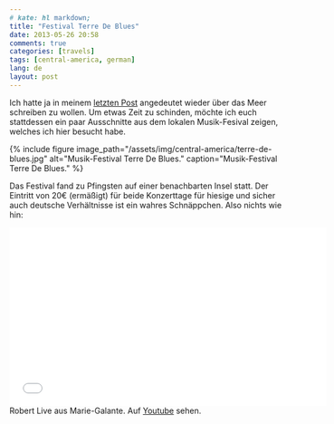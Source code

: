 ```yaml
---
# kate: hl markdown;
title: "Festival Terre De Blues"
date: 2013-05-26 20:58
comments: true
categories: [travels]
tags: [central-america, german]
lang: de
layout: post
---
```


Ich hatte ja in meinem [letzten Post] angedeutet wieder über das Meer schreiben
zu wollen. Um etwas Zeit zu schinden, möchte ich euch stattdessen ein paar
Ausschnitte aus dem lokalen Musik-Fesival zeigen, welches ich hier besucht habe.

{% include figure image_path="/assets/img/central-america/terre-de-blues.jpg" alt="Musik-Festival Terre De Blues." caption="Musik-Festival Terre De Blues." %}

Das Festival fand zu Pfingsten auf einer benachbarten Insel statt. Der Eintritt
von 20€ (ermäßigt) für beide Konzerttage für hiesige und sicher auch deutsche
Verhältnisse ist ein wahres Schnäppchen. Also nichts wie hin:

<div class="thumbnail" markdown="0" style="width:570px">
  <iframe width="560" height="315" src="//www.youtube.com/embed/5DGNtiXW2-U?HD=1;rel=0;showinfo=0;controls=1" frameborder="0" allowfullscreen></iframe>
  <div class="caption">Robert Live aus Marie-Galante. Auf <a href="http://youtu.be/5DGNtiXW2-U">Youtube</a> sehen.</div>
</div>

[letzten Post]: /2013/05/15/das-karibische-meer/ "Das Karibische Meer"
